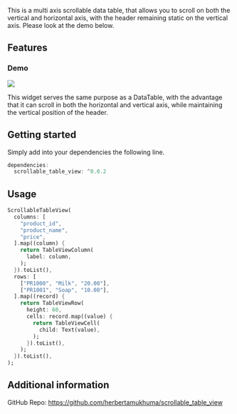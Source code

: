 <!-- 
This README describes the package. If you publish this package to pub.dev,
this README's contents appear on the landing page for your package.

For information about how to write a good package README, see the guide for
[writing package pages](https://dart.dev/guides/libraries/writing-package-pages). 

For general information about developing packages, see the Dart guide for
[creating packages](https://dart.dev/guides/libraries/create-library-packages)
and the Flutter guide for
[developing packages and plugins](https://flutter.dev/developing-packages). 
-->

This is a multi axis scrollable data table, that allows you to scroll on both the vertical and horizontal axis, with the header remaining static on the vertical axis. Please look at the demo below.

## Features
### Demo
![](https://github.com/herbertamukhuma/scrollable_table_view/blob/fd47a2acb0ce7d11c848035394650e7e465210df/assets/gifs/scrollable-table-view.gif)

This widget serves the same purpose as a DataTable, with the advantage that it can scroll in both the horizontal and vertical axis, while maintaining the vertical position of the header.

## Getting started

Simply add into your dependencies the following line.

```dart
dependencies:
  scrollable_table_view: ^0.0.2
```

## Usage

```dart
ScrollableTableView(
  columns: [
    "product_id",
    "product_name",
    "price",
  ].map((column) {
    return TableViewColumn(
      label: column,
    );
  }).toList(),
  rows: [
    ["PR1000", "Milk", "20.00"],
    ["PR1001", "Soap", "10.00"],
  ].map((record) {
    return TableViewRow(
      height: 60,
      cells: record.map((value) {
        return TableViewCell(
          child: Text(value),
        );
      }).toList(),
    );
  }).toList(),
);
```

## Additional information

GitHub Repo: https://github.com/herbertamukhuma/scrollable_table_view
